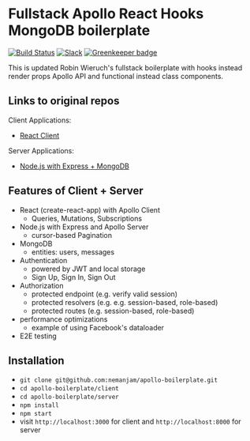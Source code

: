 # Fullstack Apollo React Hooks MongoDB boilerplate

[![Build Status](https://travis-ci.org/the-road-to-graphql/fullstack-apollo-react-boilerplate.svg?branch=master)](https://travis-ci.org/the-road-to-graphql/fullstack-apollo-react-boilerplate) [![Slack](https://slack-the-road-to-learn-react.wieruch.com/badge.svg)](https://slack-the-road-to-learn-react.wieruch.com/) [![Greenkeeper badge](https://badges.greenkeeper.io/the-road-to-graphql/fullstack-apollo-react-boilerplate.svg)](https://greenkeeper.io/)

This is updated Robin Wieruch's fullstack boilerplate with hooks instead render props Apollo API and functional instead class components.

## Links to original repos

Client Applications:

- [React Client](https://github.com/the-road-to-graphql/fullstack-apollo-react-boilerplate)

Server Applications:

- [Node.js with Express + MongoDB](https://github.com/the-road-to-graphql/fullstack-apollo-express-mongodb-boilerplate)

## Features of Client + Server

- React (create-react-app) with Apollo Client
  - Queries, Mutations, Subscriptions
- Node.js with Express and Apollo Server
  - cursor-based Pagination
- MongoDB
  - entities: users, messages
- Authentication
  - powered by JWT and local storage
  - Sign Up, Sign In, Sign Out
- Authorization
  - protected endpoint (e.g. verify valid session)
  - protected resolvers (e.g. e.g. session-based, role-based)
  - protected routes (e.g. session-based, role-based)
- performance optimizations
  - example of using Facebook's dataloader
- E2E testing

## Installation

- `git clone git@github.com:nemanjam/apollo-boilerplate.git`
- `cd apollo-boilerplate/client`
- `cd apollo-boilerplate/server`
- `npm install`
- `npm start`
- visit `http://localhost:3000` for client and `http://localhost:8000` for server
